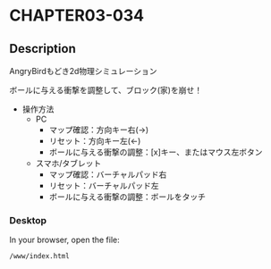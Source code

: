 # CHAPTER03-034

## Description

AngryBirdもどき2d物理シミュレーション

ボールに与える衝撃を調整して、ブロック(家)を崩せ！

+ 操作方法
  + PC
    + マップ確認：方向キー右(→)
    + リセット：方向キー左(←)
    + ボールに与える衝撃の調整：[x]キー、またはマウス左ボタン
  + スマホ/タブレット
    + マップ確認：バーチャルパッド右
    + リセット：バーチャルパッド左
    + ボールに与える衝撃の調整：ボールをタッチ

### Desktop

In your browser, open the file:

    /www/index.html

